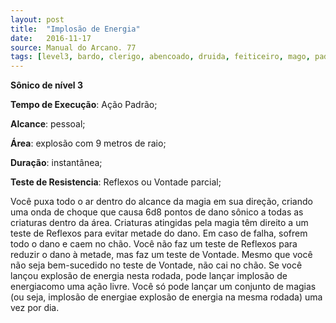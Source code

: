 ```yaml
---
layout: post
title:  "Implosão de Energia"
date:   2016-11-17
source: Manual do Arcano. 77
tags: [level3, bardo, clerigo, abencoado, druida, feiticeiro, mago, padrao, pessoal, explosao, instantanea, reflexo, vontade, parcial]
---
```


**Sônico de nível 3**

**Tempo de Execução**: Ação Padrão;

**Alcance**: pessoal;

**Área**: explosão com 9 metros de raio;

**Duração**: instantânea;

**Teste de Resistencia**: Reflexos ou Vontade parcial;

Você puxa todo o ar dentro do alcance da magia em sua direção, criando 
uma onda de choque que causa 6d8 
pontos de dano sônico a todas as criaturas dentro da área. Criaturas atingidas 
pela magia têm direito a um teste de 
Reflexos para evitar metade do dano. 
Em caso de falha, sofrem todo o dano e 
caem no chão. Você não faz um teste de 
Reflexos para reduzir o dano à metade, 
mas faz um teste de Vontade. Mesmo 
que você não seja bem-sucedido no teste 
de Vontade, não cai no chão.
Se você lançou explosão de energia
nesta rodada, pode lançar implosão de 
energiacomo uma ação livre. Você só 
pode lançar um conjunto de magias (ou 
seja, implosão de energiae explosão de energia na mesma rodada) uma vez por dia.
